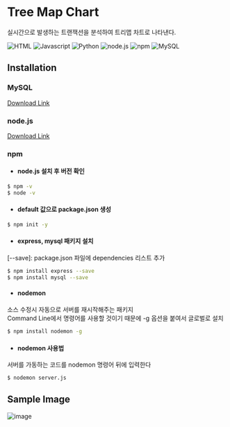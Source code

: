 # Tree Map Chart
실시간으로 발생하는 트랜잭션을 분석하여 트리맵 차트로 나타낸다.



![HTML](https://img.shields.io/badge/-html-red)
![Javascript](https://img.shields.io/badge/-Javascript-yellow)
![Python](https://img.shields.io/badge/-Python-9cf)
![node.js](https://img.shields.io/badge/node.js-v16.13-brightgreen)
![npm](https://img.shields.io/badge/npm-v8.1.0-green)
![MySQL](https://img.shields.io/badge/MySQL-v5.7-blue)






## Installation

### MySQL
[Download Link](https://downloads.mysql.com/archives/installer/)


### node.js
[Download Link](https://nodejs.org/en/download/)

### npm

- #### node.js 설치 후 버전 확인
```bash
$ npm -v
$ node -v
```

- #### default 값으로 package.json 생성
```bash
$ npm init -y
```

- #### express, mysql 패키지 설치  
[--save]: package.json 파일에 dependencies 리스트 추가
```bash
$ npm install express --save
$ npm install mysql --save
```

- #### nodemon
소스 수정시 자동으로 서버를 재시작해주는 패키지  
Command Line에서 명령어를 사용할 것이기 때문에 -g 옵션을 붙여서 글로벌로 설치
```bash
$ npm install nodemon -g
```
- #### nodemon 사용법  
서버를 가동하는 코드를 nodemon 명령어 뒤에 입력한다
```bash
$ nodemon server.js
```





## Sample Image
![image](https://user-images.githubusercontent.com/94525599/143987468-5a8fe903-cb99-4999-8efc-5a37cd4ac298.png)


